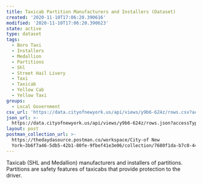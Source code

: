 ```yaml
---
title: Taxicab Partition Manufacturers and Installers (Dataset)
created: '2020-11-10T17:06:20.390616'
modified: '2020-11-10T17:06:20.390623'
state: active
type: dataset
tags:
  - Boro Taxi
  - Installers
  - Medallion
  - Partitions
  - Shl
  - Street Hail Livery
  - Taxi
  - Taxicab
  - Yellow Cab
  - Yellow Taxi
groups:
  - Local Government
csv_url: 'https://data.cityofnewyork.us/api/views/y9b6-624z/rows.csv?accessType=DOWNLOAD'
json_url: >-
  https://data.cityofnewyork.us/api/views/y9b6-624z/rows.json?accessType=DOWNLOAD
layout: post
postman_collection_url: >-
  https://thedaydasource.postman.co/workspace/City-of New
  York~3b6f7a46-5db5-42b1-80fe-9fbef41e3e06/collection/7680f1da-b7c0-4496-b171-2e86febc1201
---
```

Taxicab (SHL and Medallion) manufacturers and installers of partitions. Partitions are safety features of taxicabs that provide protection to the driver.
